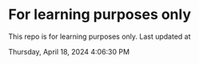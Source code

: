 # For learning purposes only
This repo is for learning purposes only.
Last updated at

Thursday, April 18, 2024 4:06:30 PM

